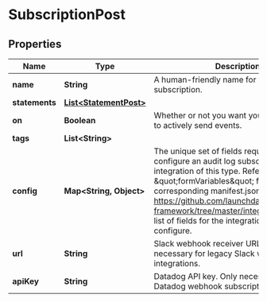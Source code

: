 

# SubscriptionPost


## Properties

Name | Type | Description | Notes
------------ | ------------- | ------------- | -------------
**name** | **String** | A human-friendly name for your audit log subscription. | 
**statements** | [**List&lt;StatementPost&gt;**](StatementPost.md) |  |  [optional]
**on** | **Boolean** | Whether or not you want your subscription to actively send events. |  [optional]
**tags** | **List&lt;String&gt;** |  |  [optional]
**config** | **Map&lt;String, Object&gt;** | The unique set of fields required to configure an audit log subscription integration of this type. Refer to the \&quot;formVariables\&quot; field in the corresponding manifest.json  at https://github.com/launchdarkly/integration-framework/tree/master/integrations for a full list of fields for the integration you wish to configure. | 
**url** | **String** | Slack webhook receiver URL. Only necessary for legacy Slack webhook integrations. |  [optional]
**apiKey** | **String** | Datadog API key. Only necessary for legacy Datadog webhook subscriptions. |  [optional]



